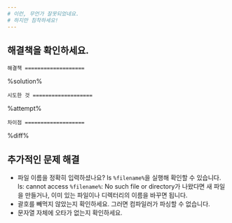 ```yaml
---
# 이런, 무언가 잘못되었네요.
# 하지만 침착하세요!
---
```


## 해결책을 확인하세요.

`해결책
===================`

%solution%

`시도한 것
===================`

%attempt%

`차이점
===================`

%diff%

## 추가적인 문제 해결
 * 파일 이름을 정확히 입력하셨나요? ls `%filename%`을 실행해 확인할 수 있습니다. ls: cannot access `%filename%`: No such file or directory가 나왔다면 새 파일을 만들거나, 이미 있는 파일이나 디렉터리의 이름을 바꾸면 됩니다.
 * 괄호를 빼먹지 않았는지 확인하세요. 그러면 컴파일러가 파싱할 수 없습니다.
 * 문자열 자체에 오타가 없는지 확인하세요.
